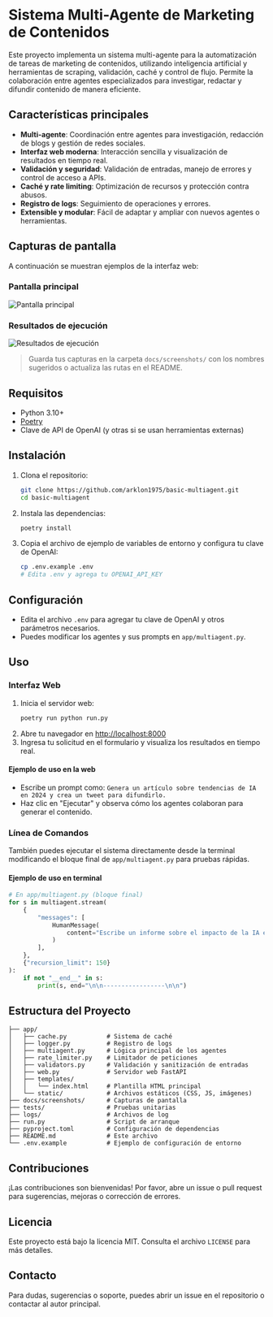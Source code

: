 # Sistema Multi-Agente de Marketing de Contenidos

Este proyecto implementa un sistema multi-agente para la automatización de tareas de marketing de contenidos, utilizando inteligencia artificial y herramientas de scraping, validación, caché y control de flujo. Permite la colaboración entre agentes especializados para investigar, redactar y difundir contenido de manera eficiente.

## Características principales
- **Multi-agente**: Coordinación entre agentes para investigación, redacción de blogs y gestión de redes sociales.
- **Interfaz web moderna**: Interacción sencilla y visualización de resultados en tiempo real.
- **Validación y seguridad**: Validación de entradas, manejo de errores y control de acceso a APIs.
- **Caché y rate limiting**: Optimización de recursos y protección contra abusos.
- **Registro de logs**: Seguimiento de operaciones y errores.
- **Extensible y modular**: Fácil de adaptar y ampliar con nuevos agentes o herramientas.

## Capturas de pantalla
A continuación se muestran ejemplos de la interfaz web:

### Pantalla principal
![Pantalla principal](docs/screenshots/home.png)

### Resultados de ejecución
![Resultados de ejecución](docs/screenshots/result.png)

> Guarda tus capturas en la carpeta `docs/screenshots/` con los nombres sugeridos o actualiza las rutas en el README.

## Requisitos
- Python 3.10+
- [Poetry](https://python-poetry.org/docs/#installation)
- Clave de API de OpenAI (y otras si se usan herramientas externas)

## Instalación
1. Clona el repositorio:
   ```bash
   git clone https://github.com/arklon1975/basic-multiagent.git
   cd basic-multiagent
   ```
2. Instala las dependencias:
   ```bash
   poetry install
   ```
3. Copia el archivo de ejemplo de variables de entorno y configura tu clave de OpenAI:
   ```bash
   cp .env.example .env
   # Edita .env y agrega tu OPENAI_API_KEY
   ```

## Configuración
- Edita el archivo `.env` para agregar tu clave de OpenAI y otros parámetros necesarios.
- Puedes modificar los agentes y sus prompts en `app/multiagent.py`.

## Uso
### Interfaz Web
1. Inicia el servidor web:
   ```bash
   poetry run python run.py
   ```
2. Abre tu navegador en [http://localhost:8000](http://localhost:8000)
3. Ingresa tu solicitud en el formulario y visualiza los resultados en tiempo real.

#### Ejemplo de uso en la web
- Escribe un prompt como: `Genera un artículo sobre tendencias de IA en 2024 y crea un tweet para difundirlo.`
- Haz clic en "Ejecutar" y observa cómo los agentes colaboran para generar el contenido.

### Línea de Comandos
También puedes ejecutar el sistema directamente desde la terminal modificando el bloque final de `app/multiagent.py` para pruebas rápidas.

#### Ejemplo de uso en terminal
```python
# En app/multiagent.py (bloque final)
for s in multiagent.stream(
    {
        "messages": [
            HumanMessage(
                content="Escribe un informe sobre el impacto de la IA en el marketing digital."
            )
        ],
    },
    {"recursion_limit": 150}
):
    if not "__end__" in s:
        print(s, end="\n\n-----------------\n\n")
```

## Estructura del Proyecto
```
├── app/
│   ├── cache.py           # Sistema de caché
│   ├── logger.py          # Registro de logs
│   ├── multiagent.py      # Lógica principal de los agentes
│   ├── rate_limiter.py    # Limitador de peticiones
│   ├── validators.py      # Validación y sanitización de entradas
│   ├── web.py             # Servidor web FastAPI
│   ├── templates/
│   │   └── index.html     # Plantilla HTML principal
│   └── static/            # Archivos estáticos (CSS, JS, imágenes)
├── docs/screenshots/      # Capturas de pantalla
├── tests/                 # Pruebas unitarias
├── logs/                  # Archivos de log
├── run.py                 # Script de arranque
├── pyproject.toml         # Configuración de dependencias
├── README.md              # Este archivo
└── .env.example           # Ejemplo de configuración de entorno
```

## Contribuciones
¡Las contribuciones son bienvenidas! Por favor, abre un issue o pull request para sugerencias, mejoras o corrección de errores.

## Licencia
Este proyecto está bajo la licencia MIT. Consulta el archivo `LICENSE` para más detalles.

## Contacto
Para dudas, sugerencias o soporte, puedes abrir un issue en el repositorio o contactar al autor principal.

